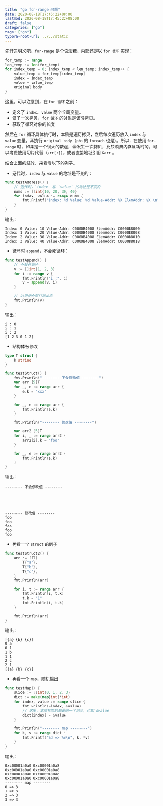 ```yaml
---
title: "go for-range 问题"
date: 2020-08-18T17:45:22+08:00
lastmod: 2020-08-18T17:45:22+08:00
draft: false
categories: ["go"]
tags: ["go"]
typora-root-url: ../../static
---
```


先开宗明义吧，`for-range` 是个语法糖，内部还是以 `for 循环` 实现：

```go
for_temp := range
len_temp := len(for_temp)
for index_temp = 0; index_temp < len_temp; index_temp++ {
	value_temp = for_temp[index_temp]
	index = index_temp
	value = value_temp
	original body
}
```

这里，可以注意到，在 `for 循环` 之前：

* 定义了 `index`、`value` 两个全局变量。
* 做了一次拷贝，`for 循环` 的对象是该份拷贝。
* 获取了循环对象的长度

然后在 `for` 循环具体执行时，本质是遍历拷贝，然后每次遍历放入 `index` 与 `value` 变量，再执行 `original body`（`php` 的 `foreach` 也是）。所以，在使用 `for-range` 时，如果是一个很大的数组，会发生一次拷贝，比较浪费内存且耗时的，可以考虑使用切片代替（`arr[:]`），或者直接地址引用  `&arr` 。

结合上面的结论，来看看以下的例子。

* 迭代时，`index` 与 `value` 的地址是不变的：

```go
func testAddress() {
	// 迭代时，`index` 与 `value` 的地址是不变的
	nums := []int{10, 20, 30, 40}
	for index, value := range nums {
		fmt.Printf("Index: %d Value: %d Value-Addr: %X ElemAddr: %X \n", index, value, &value, &nums[index])
	}
}
```
输出：

```
Index: 0 Value: 10 Value-Addr: C0000B4008 ElemAddr: C0000B8000
Index: 1 Value: 20 Value-Addr: C0000B4008 ElemAddr: C0000B8008
Index: 2 Value: 30 Value-Addr: C0000B4008 ElemAddr: C0000B8010
Index: 3 Value: 40 Value-Addr: C0000B4008 ElemAddr: C0000B8018
```

* 循环时 `append`，不会死循环：

```go
func testAppend() {
	// 不会死循环
	v := []int{1, 2, 3}
	for i := range v {
		fmt.Println("i :", i)
		v = append(v, i)
	}

	// 这里能全部打印出来
	fmt.Println(v)
}
```

输出：

```
i : 0
i : 1
i : 2
[1 2 3 0 1 2]
```

* 结构体被修改

```go
type T struct {
	k string
}

func testStruct() {
	fmt.Println("-------- 不会修改值 --------")
	var arr [5]T
	for _, e := range arr {
		e.k = "xxx"
	}

	for _, e := range arr {
		fmt.Println(e.k)
	}

	fmt.Println("-------- 修改值 --------")

	var arr2 [5]T
	for i, _ := range arr2 {
		arr2[i].k = "foo"
	}

	for _, e := range arr2 {
		fmt.Println(e.k)
	}
}
```

输出：

```
-------- 不会修改值 --------





-------- 修改值 --------
foo
foo
foo
foo
foo
```

* 再看一个 `struct` 的例子

```go
func testStruct2() {
	arr := []T{
		T{"a"},
		T{"b"},
		T{"c"},
	}
	fmt.Println(arr)

	for i, t := range arr {
		fmt.Println(i, t.k)
		t.k = "1"
		fmt.Println(i, t.k)
	}

	fmt.Println(arr)
}
```
输出：

```
[{a} {b} {c}]
0 a
0 1
1 b
1 1
2 c
2 1
[{a} {b} {c}]
```
* 再看一个 `map`，随机输出

```go
func testMap() {
	slice := []int{0, 1, 2, 3}
	dict := make(map[int]*int)
	for index, value := range slice {
		fmt.Println(&index, &value)
		// 这里，本质指向的都是同一个地址，也即 &value
		dict[index] = &value
	}

	fmt.Println("-------- map --------")
	for k, v := range dict {
		fmt.Printf("%d => %d\n", k, *v)
	}
}
```

输出：

```
0xc00001a0a0 0xc00001a0a8
0xc00001a0a0 0xc00001a0a8
0xc00001a0a0 0xc00001a0a8
0xc00001a0a0 0xc00001a0a8
-------- map --------
0 => 3
1 => 3
2 => 3
3 => 3
```